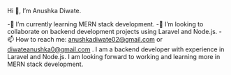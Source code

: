 Hi 👋, I’m Anushka Diwate.

-🌱 I’m currently learning MERN stack development.
-💞️ I’m looking to collaborate on backend development projects using Laravel and Node.js.
-📫 How to reach me: anushkadiwate02@gmail.com or diwateanushka0@gmail.com .
I am a backend developer with experience in Laravel and Node.js. I am looking forward to working and learning more in MERN stack development.
